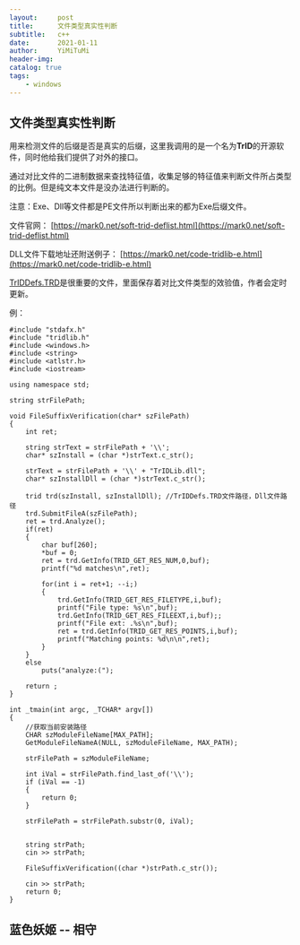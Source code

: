 ```yaml
---
layout:     post
title:      文件类型真实性判断
subtitle:   c++
date:       2021-01-11
author:     YiMiTuMi
header-img: 
catalog: true
tags:
    - windows
---
```


## 文件类型真实性判断

用来检测文件的后缀是否是真实的后缀，这里我调用的是一个名为**TrID**的开源软件，同时他给我们提供了对外的接口。

通过对比文件的二进制数据来查找特征值，收集足够的特征值来判断文件所占类型的比例。但是纯文本文件是没办法进行判断的。

注意：Exe、Dll等文件都是PE文件所以判断出来的都为Exe后缀文件。

文件官网： [https://mark0.net/soft-trid-deflist.html](https://mark0.net/soft-trid-deflist.html)

DLL文件下载地址还附送例子： [https://mark0.net/code-tridlib-e.html](https://mark0.net/code-tridlib-e.html)

[TrIDDefs.TRD](https://mark0.net/soft-trid-e.html)是很重要的文件，里面保存着对比文件类型的效验值，作者会定时更新。

例：

	#include "stdafx.h"
	#include "tridlib.h"
	#include <windows.h>
	#include <string>
	#include <atlstr.h>
	#include <iostream>
	
	using namespace std;
	
	string strFilePath;
	
	void FileSuffixVerification(char* szFilePath)
	{
		int ret;
		
		string strText = strFilePath + '\\';
		char* szInstall = (char *)strText.c_str();
		
		strText = strFilePath + '\\' + "TrIDLib.dll";
		char* szInstallDll = (char *)strText.c_str();
	
		trid trd(szInstall, szInstallDll); //TrIDDefs.TRD文件路径，Dll文件路径
		trd.SubmitFileA(szFilePath);
		ret = trd.Analyze();
		if(ret)
		{
			char buf[260];
			*buf = 0;
			ret = trd.GetInfo(TRID_GET_RES_NUM,0,buf);
			printf("%d matches\n",ret);
	
			for(int i = ret+1; --i;)
			{
				trd.GetInfo(TRID_GET_RES_FILETYPE,i,buf);
				printf("File type: %s\n",buf);
				trd.GetInfo(TRID_GET_RES_FILEEXT,i,buf);;
				printf("File ext: .%s\n",buf);
				ret = trd.GetInfo(TRID_GET_RES_POINTS,i,buf);
				printf("Matching points: %d\n\n",ret);
			}
		}
		else
			puts("analyze:(");
	
		return ;
	}
	
	int _tmain(int argc, _TCHAR* argv[])
	{
		//获取当前安装路径
		CHAR szModuleFileName[MAX_PATH]; 
		GetModuleFileNameA(NULL, szModuleFileName, MAX_PATH);
	
		strFilePath = szModuleFileName;
	
		int iVal = strFilePath.find_last_of('\\');
		if (iVal == -1)
		{
			return 0;
		}
		
		strFilePath = strFilePath.substr(0, iVal);
	
	
		string strPath;
		cin >> strPath;
	
		FileSuffixVerification((char *)strPath.c_str());
	
		cin >> strPath;
		return 0;
	}

## 蓝色妖姬 -- 相守


